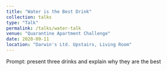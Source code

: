 ```yaml
---
title: "Water is the Best Drink"
collection: talks
type: "Talk"
permalink: /talks/water-talk
venue: "Quarantine Apartment Challenge"
date: 2020-09-11
location: "Darwin's Ltd. Upstairs, Living Room"
---
```


Prompt: present three drinks and explain why they are the best
